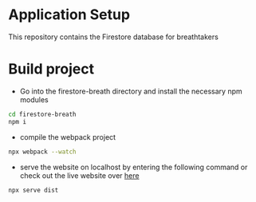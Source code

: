 # Application Setup
This repository contains the Firestore database for breathtakers 

# Build project
- Go into the firestore-breath directory and install the necessary npm modules
```bash
cd firestore-breath
npm i
```
- compile the webpack project
```bash
npx webpack --watch
```
- serve the website on localhost by entering the following command or check out the live website over [here](https://breathtaker-home-j8b24bz4n-bradleyyeo.vercel.app/)

```bash
npx serve dist
```
